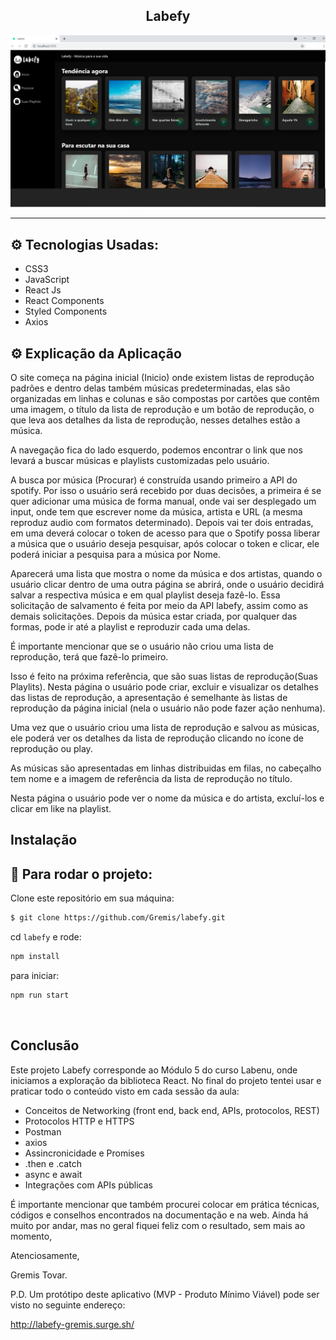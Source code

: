 <h2 align="center">Labefy</h2>


  ![](readme.png)
<hr/>


## ⚙️ Tecnologias Usadas:
- CSS3
- JavaScript 
- React Js 
- React Components
- Styled Components
- Axios

## ⚙️ Explicação da Aplicação

O site começa na página inicial (Inicio) onde existem listas de reprodução padrões e dentro delas também músicas predeterminadas, elas são organizadas em linhas e colunas e são compostas por cartões que contêm uma imagem, o título da lista de reprodução e um botão de reprodução, o que leva aos detalhes da lista de reprodução, nesses detalhes estão a música.

A navegação fica do lado esquerdo, podemos encontrar o link que nos levará a buscar músicas e playlists customizadas pelo usuário.

A busca por música (Procurar) é construída usando primeiro a API do spotify. Por isso o usuário será recebido por duas decisôes, a primeira é se quer adicionar uma música de forma manual, onde vai ser desplegado um input, onde tem que escrever nome da música, artista e URL (a mesma reproduz audio com formatos determinado). Depois vai ter dois entradas, em uma deverá colocar o token de acesso para que o Spotify possa liberar a música que o usuário deseja pesquisar, após colocar o token e clicar, ele poderá iniciar a pesquisa para a música por Nome.

Aparecerá uma lista que mostra o nome da música e dos artistas, quando o usuário clicar dentro de uma outra página se abrirá, onde o usuário decidirá salvar a respectiva música e em qual playlist deseja fazê-lo. Essa solicitação de salvamento é feita por meio da API labefy, assim como as demais solicitações. Depois da música estar criada, por qualquer das formas, pode ir até a playlist e reproduzir cada uma delas.

É importante mencionar que se o usuário não criou uma lista de reprodução, terá que fazê-lo primeiro.

Isso é feito na próxima referência, que são suas listas de reprodução(Suas Playlits). Nesta página o usuário pode criar, excluir e visualizar os detalhes das listas de reprodução, a apresentação é semelhante às listas de reprodução da página inicial (nela o usuário não pode fazer ação nenhuma).

Uma vez que o usuário criou uma lista de reprodução e salvou as músicas, ele poderá ver os detalhes da lista de reprodução clicando no ícone de reprodução ou play.

As músicas são apresentadas em linhas distribuidas em filas, no cabeçalho tem nome e a imagem de referência da lista de reprodução no título.

Nesta página o usuário pode ver o nome da música e do artista, excluí-los e clicar em like na playlist.


##  Instalação


## 🏁 Para rodar o projeto:

Clone este repositório em sua máquina:

```bash
$ git clone https://github.com/Gremis/labefy.git
```

cd `labefy` e rode:

```bash
npm install
```

para iniciar:

```bash
npm run start
```


<br/>

##  Conclusão

Este projeto Labefy corresponde ao Módulo 5 do curso Labenu, onde iniciamos a exploração da biblioteca React.
No final do projeto tentei usar e praticar todo o conteúdo visto em cada sessão da aula:

- Conceitos de Networking (front end, back end, APIs, protocolos, REST)
- Protocolos HTTP e HTTPS
- Postman
- axios
- Assincronicidade e Promises
- .then e .catch
- async e await
- Integrações com APIs públicas

É importante mencionar que também procurei colocar em prática técnicas, códigos e conselhos encontrados na documentação e na web. Ainda há muito por andar, mas no geral fiquei feliz com o resultado, sem mais ao momento,

Atenciosamente,

Gremis Tovar.


P.D. Um protótipo deste aplicativo (MVP - Produto Mínimo Viável) pode ser visto no seguinte endereço:

http://labefy-gremis.surge.sh/